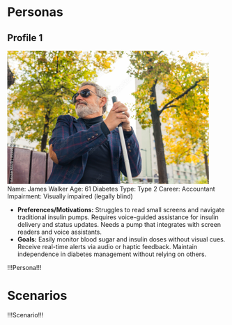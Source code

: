 # Personas

## Profile 1
![James Walker](JamesWalker.png) Name: James Walker
Age: 61
Diabetes Type: Type 2
Career: Accountant
Impairment: Visually impaired (legally blind)
* **Preferences/Motivations:**
Struggles to read small screens and navigate traditional insulin pumps.
Requires voice-guided assistance for insulin delivery and status updates.
Needs a pump that integrates with screen readers and voice assistants.
* **Goals:**
Easily monitor blood sugar and insulin doses without visual cues.
Receive real-time alerts via audio or haptic feedback.
Maintain independence in diabetes management without relying on others.


!!!Persona!!!

# Scenarios

!!!Scenario!!!
